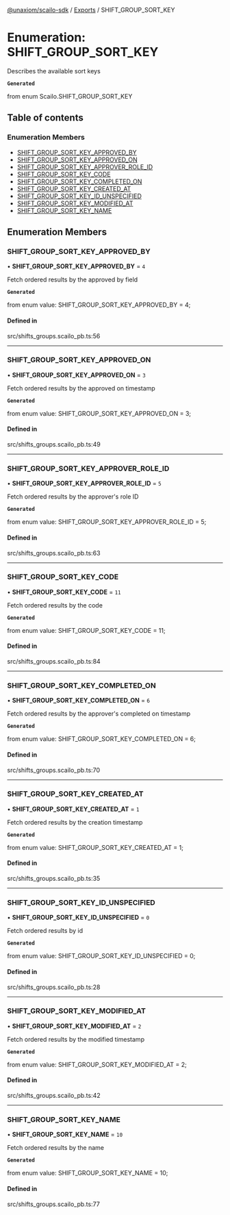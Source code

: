 [@unaxiom/scailo-sdk](../README.md) / [Exports](../modules.md) / SHIFT\_GROUP\_SORT\_KEY

# Enumeration: SHIFT\_GROUP\_SORT\_KEY

Describes the available sort keys

**`Generated`**

from enum Scailo.SHIFT_GROUP_SORT_KEY

## Table of contents

### Enumeration Members

- [SHIFT\_GROUP\_SORT\_KEY\_APPROVED\_BY](SHIFT_GROUP_SORT_KEY.md#shift_group_sort_key_approved_by)
- [SHIFT\_GROUP\_SORT\_KEY\_APPROVED\_ON](SHIFT_GROUP_SORT_KEY.md#shift_group_sort_key_approved_on)
- [SHIFT\_GROUP\_SORT\_KEY\_APPROVER\_ROLE\_ID](SHIFT_GROUP_SORT_KEY.md#shift_group_sort_key_approver_role_id)
- [SHIFT\_GROUP\_SORT\_KEY\_CODE](SHIFT_GROUP_SORT_KEY.md#shift_group_sort_key_code)
- [SHIFT\_GROUP\_SORT\_KEY\_COMPLETED\_ON](SHIFT_GROUP_SORT_KEY.md#shift_group_sort_key_completed_on)
- [SHIFT\_GROUP\_SORT\_KEY\_CREATED\_AT](SHIFT_GROUP_SORT_KEY.md#shift_group_sort_key_created_at)
- [SHIFT\_GROUP\_SORT\_KEY\_ID\_UNSPECIFIED](SHIFT_GROUP_SORT_KEY.md#shift_group_sort_key_id_unspecified)
- [SHIFT\_GROUP\_SORT\_KEY\_MODIFIED\_AT](SHIFT_GROUP_SORT_KEY.md#shift_group_sort_key_modified_at)
- [SHIFT\_GROUP\_SORT\_KEY\_NAME](SHIFT_GROUP_SORT_KEY.md#shift_group_sort_key_name)

## Enumeration Members

### SHIFT\_GROUP\_SORT\_KEY\_APPROVED\_BY

• **SHIFT\_GROUP\_SORT\_KEY\_APPROVED\_BY** = ``4``

Fetch ordered results by the approved by field

**`Generated`**

from enum value: SHIFT_GROUP_SORT_KEY_APPROVED_BY = 4;

#### Defined in

src/shifts_groups.scailo_pb.ts:56

___

### SHIFT\_GROUP\_SORT\_KEY\_APPROVED\_ON

• **SHIFT\_GROUP\_SORT\_KEY\_APPROVED\_ON** = ``3``

Fetch ordered results by the approved on timestamp

**`Generated`**

from enum value: SHIFT_GROUP_SORT_KEY_APPROVED_ON = 3;

#### Defined in

src/shifts_groups.scailo_pb.ts:49

___

### SHIFT\_GROUP\_SORT\_KEY\_APPROVER\_ROLE\_ID

• **SHIFT\_GROUP\_SORT\_KEY\_APPROVER\_ROLE\_ID** = ``5``

Fetch ordered results by the approver's role ID

**`Generated`**

from enum value: SHIFT_GROUP_SORT_KEY_APPROVER_ROLE_ID = 5;

#### Defined in

src/shifts_groups.scailo_pb.ts:63

___

### SHIFT\_GROUP\_SORT\_KEY\_CODE

• **SHIFT\_GROUP\_SORT\_KEY\_CODE** = ``11``

Fetch ordered results by the code

**`Generated`**

from enum value: SHIFT_GROUP_SORT_KEY_CODE = 11;

#### Defined in

src/shifts_groups.scailo_pb.ts:84

___

### SHIFT\_GROUP\_SORT\_KEY\_COMPLETED\_ON

• **SHIFT\_GROUP\_SORT\_KEY\_COMPLETED\_ON** = ``6``

Fetch ordered results by the approver's completed on timestamp

**`Generated`**

from enum value: SHIFT_GROUP_SORT_KEY_COMPLETED_ON = 6;

#### Defined in

src/shifts_groups.scailo_pb.ts:70

___

### SHIFT\_GROUP\_SORT\_KEY\_CREATED\_AT

• **SHIFT\_GROUP\_SORT\_KEY\_CREATED\_AT** = ``1``

Fetch ordered results by the creation timestamp

**`Generated`**

from enum value: SHIFT_GROUP_SORT_KEY_CREATED_AT = 1;

#### Defined in

src/shifts_groups.scailo_pb.ts:35

___

### SHIFT\_GROUP\_SORT\_KEY\_ID\_UNSPECIFIED

• **SHIFT\_GROUP\_SORT\_KEY\_ID\_UNSPECIFIED** = ``0``

Fetch ordered results by id

**`Generated`**

from enum value: SHIFT_GROUP_SORT_KEY_ID_UNSPECIFIED = 0;

#### Defined in

src/shifts_groups.scailo_pb.ts:28

___

### SHIFT\_GROUP\_SORT\_KEY\_MODIFIED\_AT

• **SHIFT\_GROUP\_SORT\_KEY\_MODIFIED\_AT** = ``2``

Fetch ordered results by the modified timestamp

**`Generated`**

from enum value: SHIFT_GROUP_SORT_KEY_MODIFIED_AT = 2;

#### Defined in

src/shifts_groups.scailo_pb.ts:42

___

### SHIFT\_GROUP\_SORT\_KEY\_NAME

• **SHIFT\_GROUP\_SORT\_KEY\_NAME** = ``10``

Fetch ordered results by the name

**`Generated`**

from enum value: SHIFT_GROUP_SORT_KEY_NAME = 10;

#### Defined in

src/shifts_groups.scailo_pb.ts:77
